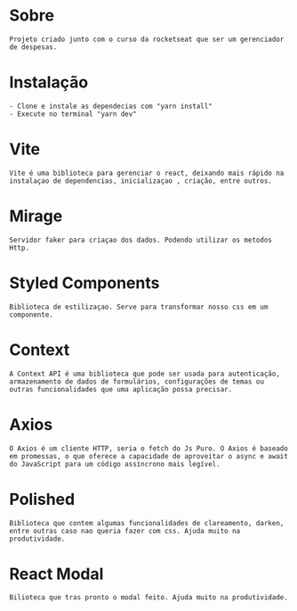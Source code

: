 # Sobre

    Projeto criado junto com o curso da rocketseat que ser um gerenciador de despesas.

# Instalação

    - Clone e instale as dependecias com "yarn install"
    - Execute no terminal "yarn dev"

# Vite

    Vite é uma biblioteca para gerenciar o react, deixando mais rápido na instalaçao de dependencias, inicializaçao , criação, entre outros.

# Mirage

    Servidor faker para criaçao dos dados. Podendo utilizar os metodos Http.

# Styled Components

    Biblioteca de estilizaçao. Serve para transformar nosso css em um componente.

# Context

    A Context API é uma biblioteca que pode ser usada para autenticação, armazenamento de dados de formulários, configurações de temas ou outras funcionalidades que uma aplicação possa precisar.

# Axios

    O Axios é um cliente HTTP, seria o fetch do Js Puro. O Axios é baseado em promessas, o que oferece a capacidade de aproveitar o async e await do JavaScript para um código assíncrono mais legível.

# Polished 

    Biblioteca que contem algumas funcionalidades de clareamento, darken, entre outras caso nao queria fazer com css. Ajuda muito na produtividade. 

# React Modal

    Bilioteca que tras pronto o modal feito. Ajuda muito na produtividade.